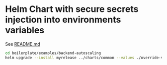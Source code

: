 # Helm Chart with secure secrets injection into environments variables

See [README.md](../../charts/common/README.md)

```bash
cd boilerplate/examples/backend-autoscaling
helm upgrade --install myrelease ../charts/common --values ./override-values.yaml
```